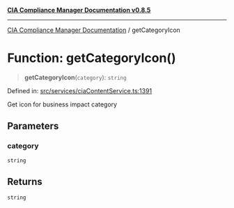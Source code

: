 [**CIA Compliance Manager Documentation v0.8.5**](../README.md)

***

[CIA Compliance Manager Documentation](../globals.md) / getCategoryIcon

# Function: getCategoryIcon()

> **getCategoryIcon**(`category`): `string`

Defined in: [src/services/ciaContentService.ts:1391](https://github.com/Hack23/cia-compliance-manager/blob/b799ef22d9067d09cc69eaeddf109ac9dcdce934/src/services/ciaContentService.ts#L1391)

Get icon for business impact category

## Parameters

### category

`string`

## Returns

`string`

